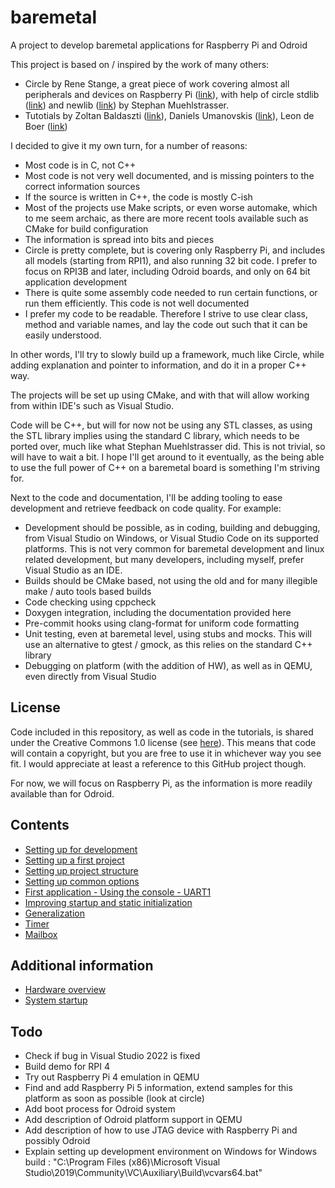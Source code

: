 # baremetal
A project to develop baremetal applications for Raspberry Pi and Odroid

This project is based on / inspired by the work of many others:
- Circle by Rene Stange, a great piece of work covering almost all peripherals and devices on Raspberry Pi ([link](https://github.com/rsta2/circle)), with help of circle stdlib ([link](https://github.com/smuehlst/circle-stdlib)) and newlib ([link](https://github.com/smuehlst/circle-newlib)) by Stephan Muehlstrasser.
- Tutotials by Zoltan Baldaszti ([link](https://github.com/bztsrc/raspi3-tutorial)), Daniels Umanovskis ([link](https://github.com/umanovskis/baremetal-arm)), Leon de Boer ([link](https://github.com/LdB-ECM/Raspberry-Pi))

I decided to give it my own turn, for a number of reasons:
- Most code is in C, not C++
- Most code is not very well documented, and is missing pointers to the correct information sources
- If the source is written in C++, the code is mostly C-ish
- Most of the projects use Make scripts, or even worse automake, which to me seem archaic, as there are more recent tools available such as CMake for build configuration
- The information is spread into bits and pieces
- Circle is pretty complete, but is covering only Raspberry Pi, and includes all models (starting from RPI1), and also running 32 bit code.
I prefer to focus on RPI3B and later, including Odroid boards, and only on 64 bit application development
- There is quite some assembly code needed to run certain functions, or run them efficiently. This code is not well documented
- I prefer my code to be readable. Therefore I strive to use clear class, method and variable names, and lay the code out such that it can be easily understood.

In other words, I'll try to slowly build up a framework, much like Circle, while adding explanation and pointer to information, and do it in a proper C++ way.

The projects will be set up using CMake, and with that will allow working from within IDE's such as Visual Studio.

Code will be C++, but will for now not be using any STL classes, as using the STL library implies using the standard C library, which needs to be ported over, much like what Stephan Muehlstrasser did.
This is not trivial, so will have to wait a bit. I hope I'll get around to it eventually, as the being able to use the full power of C++ on a baremetal board is something I'm striving for.

Next to the code and documentation, I'll be adding tooling to ease development and retrieve feedback on code quality.
For example:
- Development should be possible, as in coding, building and debugging, from Visual Studio on Windows, or Visual Studio Code on its supported platforms. This is not very common for baremetal development and linux related development, but many developers, including myself, prefer Visual Studio as an IDE.
- Builds should be CMake based, not using the old and for many illegible make / auto tools based builds
- Code checking using cppcheck
- Doxygen integration, including the documentation provided here
- Pre-commit hooks using clang-format for uniform code formatting
- Unit testing, even at baremetal level, using stubs and mocks. This will use an alternative to gtest / gmock, as this relies on the standard C++ library
- Debugging on platform (with the addition of HW), as well as in QEMU, even directly from Visual Studio

## License

Code included in this repository, as well as code in the tutorials, is shared under the Creative Commons 1.0 license (see [here](LICENSE)).
This means that code will contain a copyright, but you are free to use it in whichever way you see fit. I would appreciate at least a reference to this GitHub project though.

For now, we will focus on Raspberry Pi, as the information is more readily available than for Odroid.

## Contents

- [Setting up for development](doc/01-setting-up-for-development.md)
- [Setting up a first project](doc/02-setting-up-a-project.md)
- [Setting up project structure](doc/03-setting-up-project-structure.md)
- [Setting up common options](doc/04-setting-up-common-options.md)
- [First application - Using the console - UART1](doc/05-console-uart1.md)
- [Improving startup and static initialization](doc/06-improving-startup-static-initialization.md)
- [Generalization](doc/07-generalization.md)
- [Timer](doc/08-timer.md)
- [Mailbox](doc/09-mailbox.md)

## Additional information

- [Hardware overview](doc/hardware-overview.md)
- [System startup](doc/system-startup.md)

## Todo
- Check if bug in Visual Studio 2022 is fixed
- Build demo for RPI 4
- Try out Raspberry Pi 4 emulation in QEMU
- Find and add Raspberry Pi 5 information, extend samples for this platform as soon as possible (look at circle)
- Add boot process for Odroid system
- Add description of Odroid platform support in QEMU
- Add description of how to use JTAG device with Raspberry Pi and possibly Odroid
- Explain setting up development environment on Windows for Windows build : "C:\Program Files (x86)\Microsoft Visual Studio\2019\Community\VC\Auxiliary\Build\vcvars64.bat"